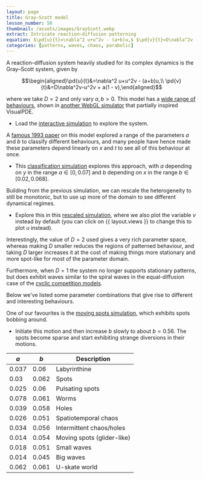 ```yaml
---
layout: page
title: Gray–Scott model
lesson_number: 50
thumbnail: /assets/images/GrayScott.webp
extract: Intricate reaction–diffusion patterning
equation: $\pd{u}{t}=\nabla^2 u+u^2v - (a+b)u,$ $\pd{v}{t}=D\nabla^2v -u^2v + a(1 - v)$
categories: [patterns, waves, chaos, parabolic]
---
```

A reaction–diffusion system heavily studied for its complex dynamics is the Gray–Scott system, given by

$$\begin{aligned}\pd{u}{t}&=\nabla^2 u+u^2v - (a+b)u,\\ \pd{v}{t}&=D\nabla^2v-u^2v + a(1 - v),\end{aligned}$$

where we take $D=2$ and only vary $a,b>0$. This model has a [wide range of behaviours](http://www.mrob.com/pub/comp/xmorphia/index.html), shown in [another WebGL simulator](https://pmneila.github.io/jsexp/grayscott/) that partially inspired VisualPDE.

* Load the [interactive simulation](/sim/?preset=GrayScott) to explore the system.
  
A [famous 1993 paper](https://arxiv.org/abs/patt-sol/9304003) on this model explored a range of the parameters $a$ and $b$ to classify different behaviours, and many people have hence made these parameters depend linearly on $x$ and $t$ to see all of this behaviour at once. 

* This [classification simulation](/sim/?preset=GrayScottPearsonClassification) explores this approach, with $a$ depending on $y$ in the range $a \in [0,0.07]$ and $b$ depending on $x$ in the range $b \in [0.02, 0.068]$.

Building from the previous simulation, we can rescale the heterogeneity to still be monotonic, but to use up more of the domain to see different dynamical regimes. 

* Explore this in this [rescaled simulation](/sim/?preset=GrayScottPearsonClassificationRescaled), where we also plot the variable $v$ instead by default (you can click on {{ layout.views }} to change this to plot $u$ instead). 

Interestingly, the value of $D=2$ used gives a very rich parameter space, whereas making $D$ smaller reduces the regions of patterned behaviour, and taking $D$ larger increases it at the cost of making things more stationary and more spot-like for most of the parameter domain. 

Furthermore, when $D=1$ the system no longer supports stationary patterns, but does exhibit waves similar to the spiral waves in the equal-diffusion case of the [cyclic competition models](/mathematical-biology/cyclic-competition).

Below we've listed some parameter combinations that give rise to different and interesting behaviours. 

One of our favourites is the [moving spots simulation](/sim/?preset=GrayScottGliders), which exhibits spots bobbing around. 

* Initiate this motion and then increase $b$ slowly to about $b=0.56$. The spots become sparse and start exhibiting strange diversions in their motions.

| $a$  | $b$  |  Description |
|---|---|---|
| 0.037 | 0.06  |  Labyrinthine |
| 0.03  | 0.062 |  Spots |
| 0.025 | 0.06  |  Pulsating spots |
| 0.078 | 0.061 | Worms |
| 0.039 | 0.058 | Holes |
| 0.026 | 0.051 | Spatiotemporal chaos |
| 0.034 | 0.056 | Intermittent chaos/holes |
| 0.014 | 0.054 | Moving spots (glider-like) |
| 0.018 | 0.051 | Small waves |
| 0.014 | 0.045 | Big waves |
| 0.062 | 0.061 | U-skate world |
